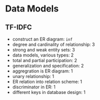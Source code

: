 # Data Models

## TF-IDFC

- construct an ER diagram: `inf`
- degree and cardinality of relationship: 3
- strong and weak entity sets: 3
- data models, various types: 2
- total and partial participation: 2
- generalization and specification: 2
- aggregration is ER diagram: 1
- unary relationship: 1
- ER relation into relation scheme: 1
- discriminator in ER: 1
- different keys in database design: 1
